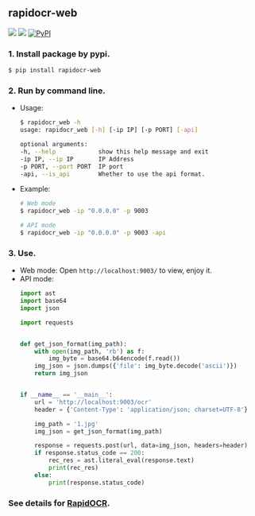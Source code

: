 ## rapidocr-web
<p>
    <a href=""><img src="https://img.shields.io/badge/Python->=3.7,<=3.10-aff.svg"></a>
    <a href=""><img src="https://img.shields.io/badge/OS-Linux%2C%20Win%2C%20Mac-pink.svg"></a>
    <a href="https://pypi.org/project/rapidocr-web/"><img alt="PyPI" src="https://img.shields.io/pypi/v/rapidocr-web"></a>
</p>

### 1. Install package by pypi.
```bash
$ pip install rapidocr-web
```

### 2. Run by command line.
- Usage:
    ```bash
    $ rapidocr_web -h
    usage: rapidocr_web [-h] [-ip IP] [-p PORT] [-api]

    optional arguments:
    -h, --help            show this help message and exit
    -ip IP, --ip IP       IP Address
    -p PORT, --port PORT  IP port
    -api, --is_api        Whether to use the api format.
    ```
- Example:
    ```bash
    # Web mode
    $ rapidocr_web -ip "0.0.0.0" -p 9003

    # API mode
    $ rapidocr_web -ip "0.0.0.0" -p 9003 -api
    ```

### 3. Use.
- Web mode: Open `http://localhost:9003/` to view, enjoy it.
- API mode:
    ```python
    import ast
    import base64
    import json

    import requests


    def get_json_format(img_path):
        with open(img_path, 'rb') as f:
            img_byte = base64.b64encode(f.read())
        img_json = json.dumps({'file': img_byte.decode('ascii')})
        return img_json


    if __name__ == '__main__':
        url = 'http://localhost:9003/ocr'
        header = {'Content-Type': 'application/json; charset=UTF-8'}

        img_path = '1.jpg'
        img_json = get_json_format(img_path)

        response = requests.post(url, data=img_json, headers=header)
        if response.status_code == 200:
            rec_res = ast.literal_eval(response.text)
            print(rec_res)
        else:
            print(response.status_code)
    ```

### See details for [RapidOCR](https://github.com/RapidAI/RapidOCR/tree/main/ocrweb).